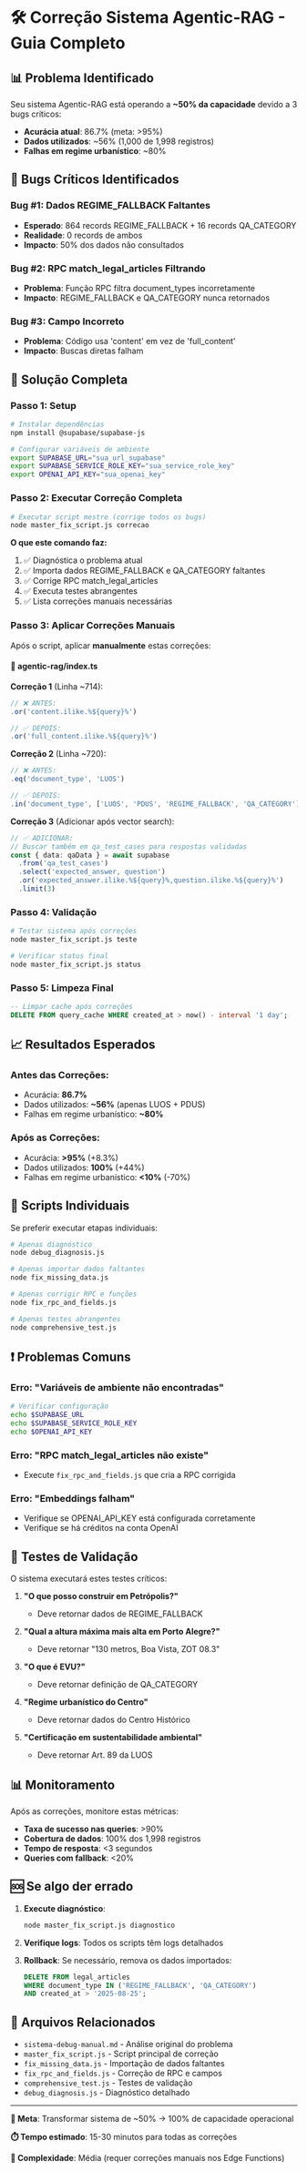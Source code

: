 # 🛠️ Correção Sistema Agentic-RAG - Guia Completo

## 📊 **Problema Identificado**

Seu sistema Agentic-RAG está operando a **~50% da capacidade** devido a 3 bugs críticos:

- **Acurácia atual**: 86.7% (meta: >95%)
- **Dados utilizados**: ~56% (1,000 de 1,998 registros)
- **Falhas em regime urbanístico**: ~80%

## 🐛 **Bugs Críticos Identificados**

### **Bug #1: Dados REGIME_FALLBACK Faltantes** 
- **Esperado**: 864 records REGIME_FALLBACK + 16 records QA_CATEGORY
- **Realidade**: 0 records de ambos 
- **Impacto**: 50% dos dados não consultados

### **Bug #2: RPC match_legal_articles Filtrando**
- **Problema**: Função RPC filtra document_types incorretamente
- **Impacto**: REGIME_FALLBACK e QA_CATEGORY nunca retornados

### **Bug #3: Campo Incorreto**
- **Problema**: Código usa 'content' em vez de 'full_content'
- **Impacto**: Buscas diretas falham

## 🚀 **Solução Completa**

### **Passo 1: Setup**

```bash
# Instalar dependências
npm install @supabase/supabase-js

# Configurar variáveis de ambiente
export SUPABASE_URL="sua_url_supabase"
export SUPABASE_SERVICE_ROLE_KEY="sua_service_role_key"  
export OPENAI_API_KEY="sua_openai_key"
```

### **Passo 2: Executar Correção Completa**

```bash
# Executar script mestre (corrige todos os bugs)
node master_fix_script.js correcao
```

**O que este comando faz:**
1. ✅ Diagnóstica o problema atual
2. ✅ Importa dados REGIME_FALLBACK e QA_CATEGORY faltantes  
3. ✅ Corrige RPC match_legal_articles
4. ✅ Executa testes abrangentes
5. ✅ Lista correções manuais necessárias

### **Passo 3: Aplicar Correções Manuais**

Após o script, aplicar **manualmente** estas correções:

#### **📄 agentic-rag/index.ts**

**Correção 1** (Linha ~714):
```typescript
// ❌ ANTES:
.or('content.ilike.%${query}%')

// ✅ DEPOIS:
.or('full_content.ilike.%${query}%')
```

**Correção 2** (Linha ~720):
```typescript
// ❌ ANTES:
.eq('document_type', 'LUOS')

// ✅ DEPOIS:
.in('document_type', ['LUOS', 'PDUS', 'REGIME_FALLBACK', 'QA_CATEGORY'])
```

**Correção 3** (Adicionar após vector search):
```typescript
// ✅ ADICIONAR:
// Buscar também em qa_test_cases para respostas validadas
const { data: qaData } = await supabase
  .from('qa_test_cases')
  .select('expected_answer, question')
  .or('expected_answer.ilike.%${query}%,question.ilike.%${query}%')
  .limit(3)
```

### **Passo 4: Validação**

```bash
# Testar sistema após correções
node master_fix_script.js teste

# Verificar status final
node master_fix_script.js status
```

### **Passo 5: Limpeza Final**

```sql
-- Limpar cache após correções
DELETE FROM query_cache WHERE created_at > now() - interval '1 day';
```

## 📈 **Resultados Esperados**

### **Antes das Correções:**
- Acurácia: **86.7%**
- Dados utilizados: **~56%** (apenas LUOS + PDUS)
- Falhas em regime urbanístico: **~80%**

### **Após as Correções:**
- Acurácia: **>95%** (+8.3%)
- Dados utilizados: **100%** (+44%)  
- Falhas em regime urbanístico: **<10%** (-70%)

## 🔧 **Scripts Individuais**

Se preferir executar etapas individuais:

```bash
# Apenas diagnóstico
node debug_diagnosis.js

# Apenas importar dados faltantes  
node fix_missing_data.js

# Apenas corrigir RPC e funções
node fix_rpc_and_fields.js

# Apenas testes abrangentes
node comprehensive_test.js
```

## ❗ **Problemas Comuns**

### **Erro: "Variáveis de ambiente não encontradas"**
```bash
# Verificar configuração
echo $SUPABASE_URL
echo $SUPABASE_SERVICE_ROLE_KEY  
echo $OPENAI_API_KEY
```

### **Erro: "RPC match_legal_articles não existe"**
- Execute `fix_rpc_and_fields.js` que cria a RPC corrigida

### **Erro: "Embeddings falham"**
- Verifique se OPENAI_API_KEY está configurada corretamente
- Verifique se há créditos na conta OpenAI

## 🧪 **Testes de Validação**

O sistema executará estes testes críticos:

1. **"O que posso construir em Petrópolis?"**
   - Deve retornar dados de REGIME_FALLBACK
   
2. **"Qual a altura máxima mais alta em Porto Alegre?"**  
   - Deve retornar "130 metros, Boa Vista, ZOT 08.3"
   
3. **"O que é EVU?"**
   - Deve retornar definição de QA_CATEGORY
   
4. **"Regime urbanístico do Centro"**
   - Deve retornar dados do Centro Histórico
   
5. **"Certificação em sustentabilidade ambiental"** 
   - Deve retornar Art. 89 da LUOS

## 📊 **Monitoramento**

Após as correções, monitore estas métricas:

- **Taxa de sucesso nas queries**: >90%
- **Cobertura de dados**: 100% dos 1,998 registros
- **Tempo de resposta**: <3 segundos
- **Queries com fallback**: <20%

## 🆘 **Se algo der errado**

1. **Execute diagnóstico**:
   ```bash
   node master_fix_script.js diagnostico
   ```

2. **Verifique logs**: Todos os scripts têm logs detalhados

3. **Rollback**: Se necessário, remova os dados importados:
   ```sql
   DELETE FROM legal_articles 
   WHERE document_type IN ('REGIME_FALLBACK', 'QA_CATEGORY')
   AND created_at > '2025-08-25';
   ```

## 🔗 **Arquivos Relacionados**

- `sistema-debug-manual.md` - Análise original do problema
- `master_fix_script.js` - Script principal de correção
- `fix_missing_data.js` - Importação de dados faltantes
- `fix_rpc_and_fields.js` - Correção de RPC e campos
- `comprehensive_test.js` - Testes de validação
- `debug_diagnosis.js` - Diagnóstico detalhado

---

**🎯 Meta**: Transformar sistema de ~50% → 100% de capacidade operacional

**⏱️ Tempo estimado**: 15-30 minutos para todas as correções

**🔧 Complexidade**: Média (requer correções manuais nos Edge Functions)